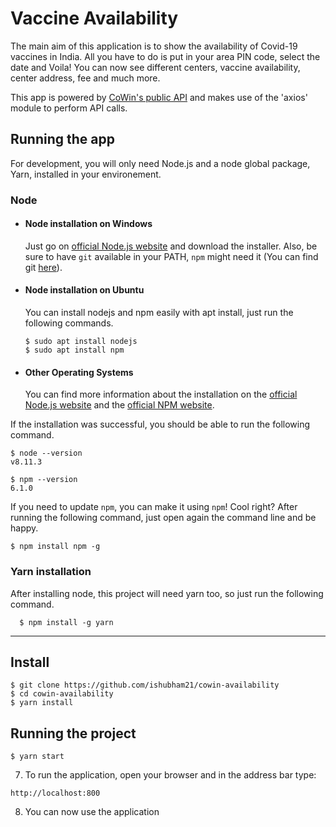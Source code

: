 # Vaccine Availability

The main aim of this application is to show the availability of Covid-19 vaccines in India. All you have to do is put in your area PIN code, select the date and Voila! You can now see different centers, vaccine availability, center address, fee and much more.

This app is powered by [CoWin's public API](https://apisetu.gov.in/public/marketplace/api/cowin) and makes use of the 'axios' module to perform API calls.

## Running the app

For development, you will only need Node.js and a node global package, Yarn, installed in your environement.

### Node
- #### Node installation on Windows

  Just go on [official Node.js website](https://nodejs.org/) and download the installer.
Also, be sure to have `git` available in your PATH, `npm` might need it (You can find git [here](https://git-scm.com/)).

- #### Node installation on Ubuntu

  You can install nodejs and npm easily with apt install, just run the following commands.

      $ sudo apt install nodejs
      $ sudo apt install npm

- #### Other Operating Systems
  You can find more information about the installation on the [official Node.js website](https://nodejs.org/) and the [official NPM website](https://npmjs.org/).

If the installation was successful, you should be able to run the following command.

    $ node --version
    v8.11.3

    $ npm --version
    6.1.0

If you need to update `npm`, you can make it using `npm`! Cool right? After running the following command, just open again the command line and be happy.

    $ npm install npm -g

###
### Yarn installation
  After installing node, this project will need yarn too, so just run the following command.

      $ npm install -g yarn

---

## Install

    $ git clone https://github.com/ishubham21/cowin-availability
    $ cd cowin-availability
    $ yarn install

## Running the project

    $ yarn start

7. To run the application, open your browser and in the address bar type:
```
http://localhost:800
```

8. You can now use the application

